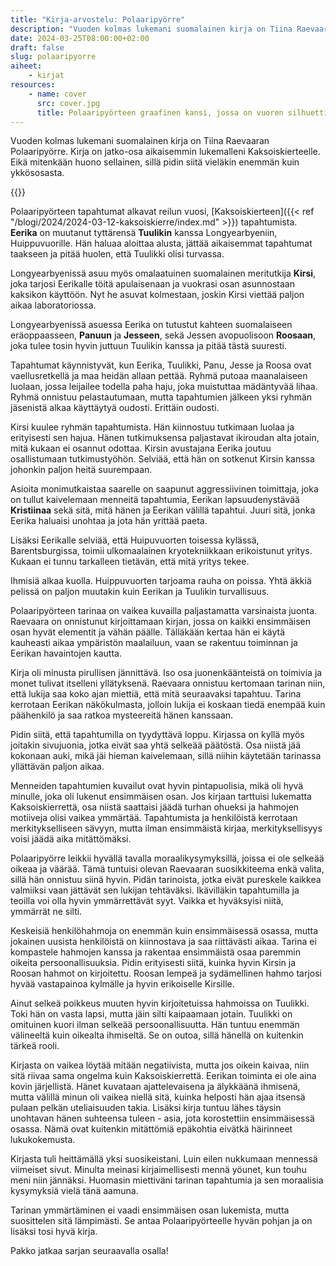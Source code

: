 ```yaml
---
title: "Kirja-arvostelu: Polaaripyörre"
description: "Vuoden kolmas lukemani suomalainen kirja on Tiina Raevaaran Polaaripyörre. Kirja on jatko-osa aikaisemmin lukemalleni Kaksoiskierteelle. Eikä mitenkään huono sellainen, sillä pidin siitä vieläkin enemmän kuin ykkösosasta."
date: 2024-03-25T08:00:00+02:00
draft: false
slug: polaaripyorre
aiheet:
    - kirjat
resources:
    - name: cover
      src: cover.jpg
      title: Polaaripyörteen graafinen kansi, jossa on vuoren silhuetti ja edessä jäälohkareita. Taivaalla näkyy kuvioita, jotka muistuttavat lumihiutaleita tai bakteereja
---
```


Vuoden kolmas lukemani suomalainen kirja on Tiina Raevaaran Polaaripyörre. Kirja on jatko-osa aikaisemmin lukemalleni Kaksoiskierteelle. Eikä mitenkään huono sellainen, sillä pidin siitä vieläkin enemmän kuin ykkösosasta.

<!--more-->

{{<cover>}}

Polaaripyörteen tapahtumat alkavat reilun vuosi, [Kaksoiskierteen]({{< ref "/blogi/2024/2024-03-12-kaksoiskierre/index.md" >}}) tapahtumista. **Eerika** on muutanut tyttärensä **Tuulikin** kanssa Longyearbyeniin, Huippuvuorille. Hän haluaa aloittaa alusta, jättää aikaisemmat tapahtumat taakseen ja pitää huolen, että Tuulikki olisi turvassa.
 
Longyearbyenissä asuu myös omalaatuinen suomalainen meritutkija **Kirsi**, joka tarjosi Eerikalle töitä apulaisenaan ja vuokrasi osan asunnostaan kaksikon käyttöön. Nyt he asuvat kolmestaan, joskin Kirsi viettää paljon aikaa laboratoriossa.

Longyearbyenissä asuessa Eerika on tutustut kahteen suomalaiseen eräoppaasseen, **Panuun** ja **Jesseen**, sekä Jessen avopuolisoon **Roosaan**, joka tulee tosin hyvin juttuun Tuulikin kanssa ja pitää tästä suuresti.
 
Tapahtumat käynnistyvät, kun Eerika, Tuulikki, Panu, Jesse ja Roosa ovat vaellusretkellä ja maa heidän allaan pettää. Ryhmä putoaa maanalaiseen luolaan, jossa leijailee todella paha haju, joka muistuttaa mädäntyvää lihaa. Ryhmä onnistuu pelastautumaan, mutta tapahtumien jälkeen yksi ryhmän jäsenistä alkaa käyttäytyä oudosti. Erittäin oudosti.
 
Kirsi kuulee ryhmän tapahtumista. Hän kiinnostuu tutkimaan luolaa ja erityisesti sen hajua. Hänen tutkimuksensa paljastavat ikiroudan alta jotain, mitä kukaan ei osannut odottaa. Kirsin avustajana Eerika joutuu osallistumaan tutkimustyöhön. Selviää, että hän on sotkenut Kirsin kanssa johonkin paljon heitä suurempaan.
 
Asioita monimutkaistaa saarelle on saapunut aggressiivinen toimittaja, joka on tullut kaivelemaan menneitä tapahtumia, Eerikan lapsuudenystävää **Kristiinaa** sekä sitä, mitä hänen ja Eerikan välillä tapahtui. Juuri sitä, jonka Eerika haluaisi unohtaa ja jota hän yrittää paeta.
 
Lisäksi Eerikalle selviää, että Huipuvuorten toisessa kylässä, Barentsburgissa, toimii ulkomaalainen kryotekniikkaan erikoistunut yritys. Kukaan ei tunnu tarkalleen tietävän, että mitä yritys tekee. 

Ihmisiä alkaa kuolla. Huippuvuorten tarjoama rauha on poissa. Yhtä äkkiä pelissä on paljon muutakin kuin Eerikan ja Tuulikin turvallisuus.
 
Polaaripyörteen tarinaa on vaikea kuvailla paljastamatta varsinaista juonta. Raevaara on onnistunut kirjoittamaan kirjan, jossa on kaikki ensimmäisen osan hyvät elementit ja vähän päälle. Tälläkään kertaa hän ei käytä kauheasti aikaa ympäristön maalailuun, vaan se rakentuu toiminnan ja Eerikan havaintojen kautta.
 
Kirja oli minusta pirullisen jännittävä. Iso osa juonenkäänteistä on toimivia ja monet tulivat itselleni yllätyksenä. Raevaara onnistuu kertomaan tarinan niin, että lukija saa koko ajan miettiä, että mitä seuraavaksi tapahtuu. Tarina kerrotaan Eerikan näkökulmasta, jolloin lukija ei koskaan tiedä enempää kuin päähenkilö ja saa ratkoa mysteereitä hänen kanssaan.
 
Pidin siitä, että tapahtumilla on tyydyttävä loppu. Kirjassa on kyllä myös joitakin sivujuonia, jotka eivät saa yhtä selkeää päätöstä. Osa niistä jää kokonaan auki, mikä jäi hieman kaivelemaan, sillä niihin käytetään tarinassa yllättävän paljon aikaa.

Menneiden tapahtumien kuvailut ovat hyvin pintapuolisia, mikä oli hyvä minulle, joka oli lukenut ensimmäisen osan. Jos kirjaan tarttuisi lukematta Kaksoiskierrettä, osa niistä saattaisi jäädä turhan ohueksi ja hahmojen motiiveja olisi vaikea ymmärtää. Tapahtumista ja henkilöistä kerrotaan merkitykselliseen sävyyn, mutta ilman ensimmäistä kirjaa, merkityksellisyys voisi jäädä aika mitättömäksi.

Polaaripyörre leikkii hyvällä tavalla moraalikysymyksillä, joissa ei ole selkeää oikeaa ja väärää. Tämä tuntuisi olevan Raevaaran suosikkiteema enkä valita, sillä hän onnistuu siinä hyvin. Pidän tarinoista, jotka eivät pureskele kaikkea valmiiksi vaan jättävät sen lukijan tehtäväksi. Ikävilläkin tapahtumilla ja teoilla voi olla hyvin ymmärrettävät syyt. Vaikka et hyväksyisi niitä, ymmärrät ne silti.

Keskeisiä henkilöhahmoja on enemmän kuin ensimmäisessä osassa, mutta jokainen uusista henkilöistä on kiinnostava ja saa riittävästi aikaa. Tarina ei kompastele hahmojen kanssa ja rakentaa ensimmäistä osaa paremmin oikeita persoonallisuuksia. Pidin erityisesti siitä, kuinka hyvin Kirsin ja Roosan hahmot on kirjoitettu. Roosan lempeä ja sydämellinen hahmo tarjosi hyvää vastapainoa kylmälle ja hyvin erikoiselle Kirsille.

Ainut selkeä poikkeus muuten hyvin kirjoitetuissa hahmoissa on Tuulikki. Toki hän on vasta lapsi, mutta jäin silti kaipaamaan jotain. Tuulikki on omituinen kuori ilman selkeää persoonallisuutta. Hän tuntuu enemmän välineeltä kuin oikealta ihmiseltä. Se on outoa, sillä hänellä on kuitenkin tärkeä rooli.
 
Kirjasta on vaikea löytää mitään negatiivista, mutta jos oikein kaivaa, niin sitä riivaa sama ongelma kuin Kaksoiskierrettä. Eerikan toiminta ei ole aina kovin järjellistä. Hänet kuvataan ajattelevaisena ja älykkäänä ihmisenä, mutta välillä minun oli vaikea niellä sitä, kuinka helposti hän ajaa itsensä pulaan pelkän uteliaisuuden takia. Lisäksi kirja tuntuu lähes täysin unohtavan hänen suhteensa tuleen - asia, jota korostettiin ensimmäisessä osassa. Nämä ovat kuitenkin mitättömiä epäkohtia eivätkä häirinneet lukukokemusta.
 
Kirjasta tuli heittämällä yksi suosikeistani. Luin eilen nukkumaan mennessä viimeiset sivut. Minulta meinasi kirjaimellisesti mennä yöunet, kun touhu meni niin jännäksi. Huomasin miettiväni tarinan tapahtumia ja sen moraalisia kysymyksiä vielä tänä aamuna.

Tarinan ymmärtäminen ei vaadi ensimmäisen osan lukemista, mutta suosittelen sitä lämpimästi. Se antaa Polaaripyörteelle hyvän pohjan ja on lisäksi tosi hyvä kirja.
 
Pakko jatkaa sarjan seuraavalla osalla!
